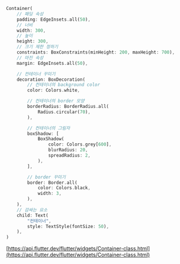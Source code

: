 ```dart
Container(
	// 패딩 속성
	padding: EdgeInsets.all(50),
	// 너비
	width: 300,
	// 높이
	height: 300,
	// 크기 제한 정하기
	constraints: BoxConstraints(minHeight: 200, maxHeight: 700),
	// 마진 속성
	margin: EdgeInsets.all(50),

	// 컨테이너 꾸미기
	decoration: BoxDecoration(
		// 컨테이너의 background color
		color: Colors.white,

		// 컨테이너의 border 모양
		borderRadius: BorderRadius.all(
			Radius.circular(70),
		),

		// 컨테이너의 그림자
		boxShadow: [
			BoxShadow(
				color: Colors.grey[600],
				blurRadius: 20,
				spreadRadius: 2,
			),
		],

		// border 꾸미기
		border: Border.all(
			color: Colors.black,
			width: 3,
		),
	),
	// 감싸는 요소
	child: Text(
		"컨테이너",
		style: TextStyle(fontSize: 50),
	),
)
```

[https://api.flutter.dev/flutter/widgets/Container-class.html](https://api.flutter.dev/flutter/widgets/Container-class.html)